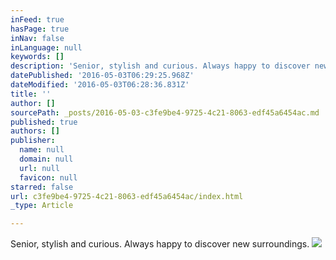 ```yaml
---
inFeed: true
hasPage: true
inNav: false
inLanguage: null
keywords: []
description: 'Senior, stylish and curious. Always happy to discover new surroundings. '
datePublished: '2016-05-03T06:29:25.968Z'
dateModified: '2016-05-03T06:28:36.831Z'
title: ''
author: []
sourcePath: _posts/2016-05-03-c3fe9be4-9725-4c21-8063-edf45a6454ac.md
published: true
authors: []
publisher:
  name: null
  domain: null
  url: null
  favicon: null
starred: false
url: c3fe9be4-9725-4c21-8063-edf45a6454ac/index.html
_type: Article

---
```

Senior, stylish and curious. Always happy to discover new surroundings.
![](https://the-grid-user-content.s3-us-west-2.amazonaws.com/05cb5868-86d6-4e6c-9e69-bbd400fbdd5e.jpg)